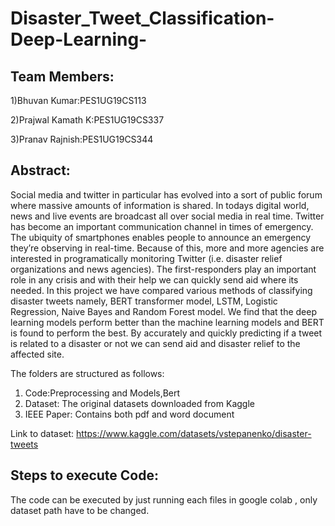 # Disaster_Tweet_Classification-Deep-Learning-
## Team Members:
1)Bhuvan Kumar:PES1UG19CS113

2)Prajwal Kamath K:PES1UG19CS337

3)Pranav Rajnish:PES1UG19CS344

## Abstract:
Social media and twitter in particular has evolved into a sort of 
public forum where massive amounts of information is shared.
In todays digital world, news and live events are
broadcast all over social media in real time. Twitter has become
an important communication channel in times of emergency.
The ubiquity of smartphones enables people to announce an
emergency they’re observing in real-time. Because of this, more
and more agencies are interested in programatically monitoring
Twitter (i.e. disaster relief organizations and news agencies).
The first-responders play an important role in any crisis and
with their help we can quickly send aid where its needed.
In this project we have compared various methods of classifying
disaster tweets namely, BERT transformer model, LSTM,
Logistic Regression, Naive Bayes and Random Forest model.
We find that the deep learning models perform better than the
machine learning models and BERT is found to perform the best.
By accurately and quickly predicting if a tweet is related to a
disaster or not we can send aid and disaster relief to the affected
site.

The folders are structured as follows:
1. Code:Preprocessing and Models,Bert
2. Dataset: The original datasets downloaded from Kaggle
3. IEEE Paper: Contains both pdf and word document

Link to dataset: https://www.kaggle.com/datasets/vstepanenko/disaster-tweets

## Steps to execute Code:

The code can be executed by just running each files in google colab , only dataset path have to be changed.
